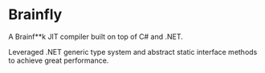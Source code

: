 # Brainfly

A Brainf**k JIT compiler built on top of C# and .NET.

Leveraged .NET generic type system and abstract static interface methods to achieve great performance.
